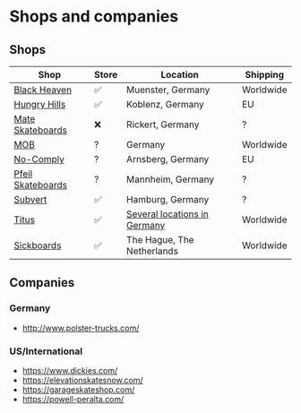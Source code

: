 # Shops and companies

## Shops

Shop                                              | Store | Location                                                    | Shipping
--------------------------------------------------|-------|-------------------------------------------------------------|----------------
[Black Heaven](https://blackheavenshop.com/)      |  ✅   | Muenster, Germany                                           | Worldwide
[Hungry Hills](https://www.hungryhills.de/)       |  ✅   | Koblenz, Germany                                            | EU
[Mate Skateboards](http://mateskateboards.com/)   |  ❌   | Rickert, Germany                                            | ?
[MOB](https://mob-shop.de/)                       |  ?   | Germany                                                     | Worldwide
[No-Comply](https://no-comply.de/)                |  ?   | Arnsberg, Germany                                           | EU
[Pfeil Skateboards](https://pfeilskateboards.de/) |  ?   | Mannheim, Germany                                           | ?
[Subvert](https://www.subvert.de/)                |  ✅   |  Hamburg, Germany                                            | ?
[Titus](https://www.titus.de/)                    |  ✅   | [Several locations in Germany](https://www.titus.de/shops/) | Worldwide
[Sickboards](https://www.sickboards.nl/)          |  ✅   | The Hague, The Netherlands                                  | Worldwide

## Companies

### Germany

* http://www.polster-trucks.com/

### US/International

* https://www.dickies.com/
* https://elevationskatesnow.com/
* https://garageskateshop.com/
* https://powell-peralta.com/
